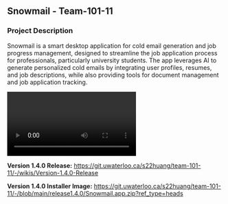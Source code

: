 ## Snowmail - Team-101-11

### Project Description
Snowmail is a smart desktop application for cold email generation and job progress management, designed to streamline the job application process for professionals, particularly university students. The app leverages AI to generate personalized cold emails by integrating user profiles, resumes, and job descriptions, while also providing tools for document management and job application tracking.

![](snowmail.mov)

**Version 1.4.0 Release:** https://git.uwaterloo.ca/s22huang/team-101-11/-/wikis/Version-1.4.0-Release

**Version 1.4.0 Installer Image:** https://git.uwaterloo.ca/s22huang/team-101-11/-/blob/main/release1.4.0/Snowmail.app.zip?ref_type=heads



